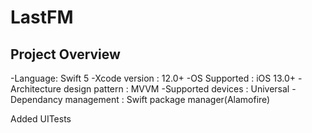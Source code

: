 # LastFM

## Project Overview
-Language: Swift 5
-Xcode version : 12.0+
-OS Supported : iOS 13.0+
-Architecture design pattern : MVVM
-Supported devices : Universal
-Dependancy management : Swift package manager(Alamofire)


Added UITests
